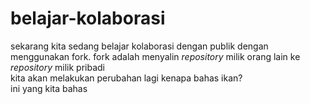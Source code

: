 # belajar-kolaborasi
sekarang kita sedang belajar kolaborasi dengan publik dengan menggunakan fork.
fork adalah menyalin *repository* milik orang lain ke *repository* milik pribadi  
kita akan melakukan perubahan lagi
kenapa bahas ikan?<br>
ini yang kita bahas
